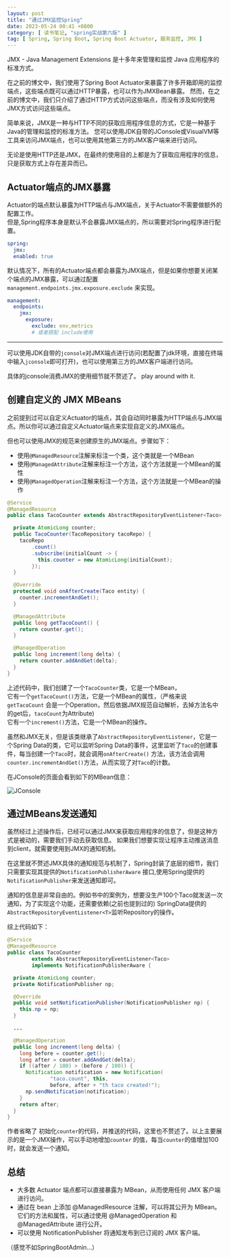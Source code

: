 ```yaml
---
layout: post
title: "通过JMX监控Spring"
date: 2023-05-24 00:41 +0800
category: [ 读书笔记, "spring实战第六版" ]
tag: [ Spring, Spring Boot, Spring Boot Actuator, 服务监控, JMX ]
---
```


JMX - Java Management Extensions 是十多年来管理和监控 Java 应用程序的标准方式。

在之前的博文中，我们使用了Spring Boot Actuator来暴露了许多开箱即用的监控端点，这些端点既可以通过HTTP暴露，也可以作为JMXBean暴露。
然而，在之前的博文中，我们只介绍了通过HTTP方式访问这些端点，而没有涉及如何使用JMX方式访问这些端点。

简单来说，JMX是一种与HTTP不同的获取应用程序信息的方式，它是一种基于Java的管理和监控的标准方法。
您可以使用JDK自带的JConsole或VisualVM等工具来访问JMX端点，也可以使用其他第三方的JMX客户端来进行访问。

无论是使用HTTP还是JMX，在最终的使用目的上都是为了获取应用程序的信息，只是获取方式上存在差异而已。

## Actuator端点的JMX暴露

Actuator的端点默认暴露为HTTP端点与JMX端点，关于Actuator不需要做额外的配置工作。  
但是,Spring程序本身是默认不会暴露JMX端点的，所以需要对Spring程序进行配置。

```yaml
spring:
  jmx:
  enabled: true
 ```

默认情况下，所有的Actuator端点都会暴露为JMX端点，但是如果你想要关闭某个端点的JMX暴露，可以通过配置`management.endpoints.jmx.exposure.exclude`
来实现。

```yaml
management:
  endpoints:
    jmx:
      exposure:
        exclude: env,metrics
        # 或者搭配 include使用
```

--- 

可以使用JDK自带的`jconsole`对JMX端点进行访问(若配置了jdk环境，直接在终端中输入`jconsole`即可打开)，也可以使用第三方的JMX客户端进行访问。

具体的jconsole消费JMX的使用细节就不赘述了。 play around with it.

## 创建自定义的 JMX MBeans

之前提到过可以自定义Actuator的端点，其会自动同时暴露为HTTP端点与JMX端点。所以你可以通过自定义Actuator端点来实现自定义的JMX端点。

但也可以使用JMX的规范来创建原生的JMX端点。步骤如下：

- 使用`@ManagedResource`注解来标注一个类，这个类就是一个MBean
- 使用`@ManagedAttribute`注解来标注一个方法，这个方法就是一个MBean的属性
- 使用`@ManagedOperation`注解来标注一个方法，这个方法就是一个MBean的操作

```java
@Service
@ManagedResource
public class TacoCounter extends AbstractRepositoryEventListener<Taco> {

  private AtomicLong counter;
  public TacoCounter(TacoRepository tacoRepo) {
    tacoRepo
        .count()
        .subscribe(initialCount -> {
          this.counter = new AtomicLong(initialCount);
        });
  }

  @Override
  protected void onAfterCreate(Taco entity) {
    counter.incrementAndGet();
  }

  @ManagedAttribute
  public long getTacoCount() {
    return counter.get();
  }

  @ManagedOperation
  public long increment(long delta) {
    return counter.addAndGet(delta);
  }
}
```

上述代码中，我们创建了一个`TacoCounter`类，它是一个MBean，  
它有一个`getTacoCount()`方法，它是一个MBean的属性，（严格来说 `getTacoCount`
会是一个Operation，然后依据JMX规范自动解析，去掉方法名中的get后，`tacoCount`为Attribute)  
它有一个`increment()`方法，它是一个MBean的操作。

虽然和JMX无关，但是该类继承了`AbstractRepositoryEventListener`，它是一个Spring Data的类，它可以监听Spring
Data的事件，这里监听了`Taco`的创建事件，每当创建一个`Taco`时，就会调用`onAfterCreate()`
方法，该方法会调用`counter.incrementAndGet()`方法，从而实现了对`Taco`的计数。

在JConsole的页面会看到如下的MBean信息：

![JConsole](https://cdn.statically.io/gh/TonyMarsh31/image-hosting@master/Blog/读书笔记/Spring实战第六版/JConsole.mi6f87zgq68.webp)

## 通过MBeans发送通知

虽然经过上述操作后，已经可以通过JMX来获取应用程序的信息了，但是这种方式是被动的，需要我们手动去获取信息。
如果我们想要实现让程序主动推送消息到client，就需要使用到JMX的通知机制。

在这里就不赘述JMX具体的通知规范与机制了，Spring封装了底层的细节，我们只需要实现其提供的`NotificationPublisherAware`
接口,使用Spring提供的`NotificationPublisher`来发送通知即可。

通知的信息是非常自由的。例如书中的案例为，想要没生产100个Taco就发送一次通知，为了实现这个功能，还需要依赖(之前也提到过的)
SpringData提供的`AbstractRepositoryEventListener<T>`监听Repository的操作。

综上代码如下：

```java
@Service
@ManagedResource
public class TacoCounter
        extends AbstractRepositoryEventListener<Taco>
        implements NotificationPublisherAware {

  private AtomicLong counter;
  private NotificationPublisher np;

  @Override
  public void setNotificationPublisher(NotificationPublisher np) {
    this.np = np;
  }

  ...

  @ManagedOperation
  public long increment(long delta) {
    long before = counter.get();
    long after = counter.addAndGet(delta);
    if ((after / 100) > (before / 100)) {
      Notification notification = new Notification(
              "taco.count", this,
              before, after + "th taco created!");
      np.sendNotification(notification);
    }
    return after;
  }
}
```

作者省略了 初始化`counter`的代码，并推送的代码，这里也不赘述了。以上主要展示的是一个JMX操作，可以手动地增加`counter`
的值，每当`counter`的值增加100时，就会发送一个通知。

## 总结

* 大多数 Actuator 端点都可以直接暴露为 MBean，从而使用任何 JMX 客户端进行访问。
* 通过在 bean 上添加 @ManagedResource 注解，可以将其公开为 MBean。它们的方法和属性，可以通过使用 @ManagedOperation 和
  @ManagedAttribute 进行公开。
* 可以使用 NotificationPublisher 将通知发布到已订阅的 JMX 客户端。

（感觉不如SpringBootAdmin…）


